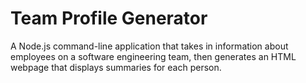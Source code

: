 # Team Profile Generator
A Node.js command-line application that takes in information about employees on a software engineering team, then generates an HTML webpage that displays summaries for each person.
